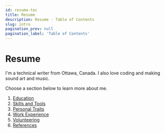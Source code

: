 ```yaml
---
id: resume-toc
title: Resume
description: Resume - Table of Contents
slug: intro
pagination_prev: null
pagination_label: 'Table of Contents'
---
```


# Resume

I'm a technical writer from Ottawa, Canada. I also love coding and making sound art and music.

Choose a section below to learn more about me.

1. [Education](./education)
1. [Skills and Tools](./skills-and-tools)
1. [Personal Traits](./personal-traits)
1. [Work Experience](./work-experience)
1. [Volunteering](./volunteering)
1. [References](./references)